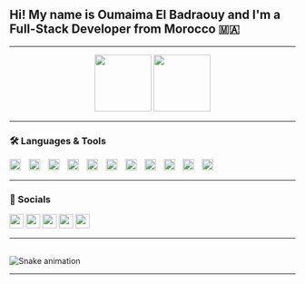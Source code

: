 <h2 align="left">Hi! My name is Oumaima El Badraouy and I'm a Full-Stack Developer from Morocco 🇲🇦</h2>

---

<div align="center">
  <img src="https://github-readme-stats.vercel.app/api?username=maurodesouza&show_icons=true&count_private=true&theme=dracula&hide_border=true" height="100" />
  <img src="https://github-readme-stats.vercel.app/api/top-langs?username=maurodesouza&layout=compact&langs_count=6&theme=dracula&hide_border=true" height="100" />
</div>


---

### 🛠️ Languages & Tools
<div align="left">
  <img src="https://cdn.jsdelivr.net/gh/devicons/devicon/icons/javascript/javascript-original.svg" style="height:20px; width:20px; object-fit:contain; margin-right:10px;" />
  <img src="https://cdn.jsdelivr.net/gh/devicons/devicon/icons/typescript/typescript-original.svg" style="height:20px; width:20px; object-fit:contain; margin-right:10px;" />
  <img src="https://cdn.jsdelivr.net/gh/devicons/devicon/icons/react/react-original.svg" style="height:20px; width:20px; object-fit:contain; margin-right:10px;" />
  <img src="https://cdn.jsdelivr.net/gh/devicons/devicon/icons/html5/html5-original.svg" style="height:20px; width:20px; object-fit:contain; margin-right:10px;" />
  <img src="https://cdn.jsdelivr.net/gh/devicons/devicon/icons/css3/css3-original.svg" style="height:20px; width:20px; object-fit:contain; margin-right:10px;" />
  <img src="https://cdn.jsdelivr.net/gh/devicons/devicon/icons/python/python-original.svg" style="height:20px; width:20px; object-fit:contain; margin-right:10px;" />
  <img src="https://cdn.jsdelivr.net/gh/devicons/devicon/icons/c/c-original.svg" style="height:20px; width:20px; object-fit:contain; margin-right:10px;" />
  <img src="https://cdn.jsdelivr.net/gh/devicons/devicon/icons/laravel/laravel-plain.svg" style="height:20px; width:20px; object-fit:contain; margin-right:10px;" />
  <img src="https://cdn.jsdelivr.net/gh/devicons/devicon/icons/docker/docker-original.svg" style="height:20px; width:20px; object-fit:contain; margin-right:10px;" />
  <img src="https://cdn.jsdelivr.net/gh/devicons/devicon/icons/git/git-original.svg" style="height:20px; width:20px; object-fit:contain; margin-right:10px;" />
  <img src="https://cdn.jsdelivr.net/gh/devicons/devicon/icons/gitlab/gitlab-original.svg" style="height:20px; width:20px; object-fit:contain; margin-right:10px;" title="Scrum/DevOps" />
</div>



---

### 🔗 Socials

<div align="left">
  <img src="https://img.shields.io/static/v1?message=YouTube&logo=youtube&label=&color=FF0000&logoColor=white&style=flat-square" height="25" />
  <img src="https://img.shields.io/static/v1?message=Instagram&logo=instagram&label=&color=E4405F&logoColor=white&style=flat-square" height="25" />
  <img src="https://img.shields.io/static/v1?message=LinkedIn&logo=linkedin&label=&color=0077B5&logoColor=white&style=flat-square" height="25" />
  <img src="https://img.shields.io/static/v1?message=Gmail&logo=gmail&label=&color=D14836&logoColor=white&style=flat-square" height="25" />
  <img src="https://img.shields.io/static/v1?message=Discord&logo=discord&label=&color=7289DA&logoColor=white&style=flat-square" height="25" />
</div>

---

<br clear="both">

<img src="https://raw.githubusercontent.com/maurodesouza/maurodesouza/output/snake.svg" alt="Snake animation" />

---
